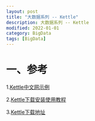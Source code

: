 ```yaml
---
layout: post
title: "大数据系列 -- Kettle"
description: 大数据系列 -- Kettle
modified: 2022-01-01
category: BigData
tags: [BigData]
---
```


# 一、参考

1.[Kettle中文网示例](http://www.kettle.org.cn/category/demo)

2.[Kettle下载安装使用教程](https://blog.csdn.net/qq_36135335/article/details/86538688)

3.[Kettle下载地址](https://sourceforge.net/projects/pentaho/files/Pentaho-9.2/client-tools/pdi-ce-9.2.0.0-290.zip/download)
